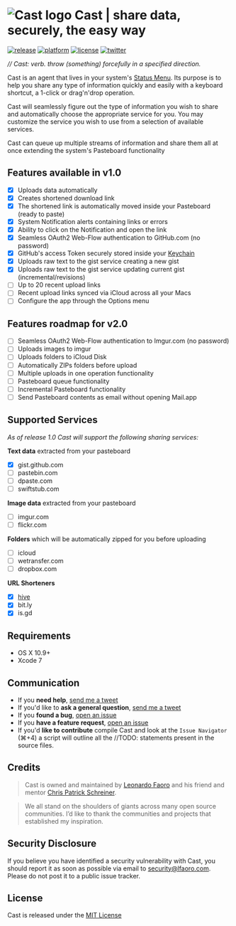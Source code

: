 # ![Cast logo](https://raw.githubusercontent.com/lfaoro/Cast/master/Cast/Assets.xcassets/AppIcon.appiconset/64x64.png) Cast | share data, securely, the easy way

[![release](https://img.shields.io/badge/release-v1.0-green.svg)](https://github.com/lfaoro/Cast/releases)
[![platform](https://img.shields.io/badge/platform-OS%20X%2010.9+-lightgrey.svg)](https://www.apple.com/osx/)
[![license](https://img.shields.io/badge/license-MIT-lightgrey.svg)](https://github.com/lfaoro/Cast/blob/master/LICENSE.md)
[![twitter](https://img.shields.io/badge/twitter-%40leonarth-blue.svg)](https://twitter.com/leonarth)

*// Cast: verb. throw (something) forcefully in a specified direction.*

Cast is an agent that lives in your system's
[Status Menu](https://support.apple.com/en-mt/HT201956).
Its purpose is to help you share any type of information quickly and easily with a  keyboard shortcut, a 1-click or drag'n'drop
operation.

Cast will seamlessly figure out the type of information you wish to share and
automatically choose the appropriate service for you. You may customize the
service you wish to use from a selection of available services.

Cast can queue up multiple streams of information and share them all at once
extending the system's Pasteboard functionality

## Features available in v1.0
- [x] Uploads data automatically
- [x] Creates shortened download link
- [x] The shortened link is automatically moved inside your Pasteboard (ready to paste)
- [x] System Notification alerts containing links or errors
- [x] Ability to click on the Notification and open the link
- [x] Seamless OAuth2 Web-Flow authentication to GitHub.com (no password)
- [x] GitHub's access Token securely stored inside your [Keychain](https://en.wikipedia.org/wiki/Keychain_(software))
- [x] Uploads raw text to the gist service creating a new gist
- [x] Uploads raw text to the gist service updating current gist (incremental/revisions)
- [ ] Up to 20 recent upload links
- [ ] Recent upload links synced via iCloud across all your Macs
- [ ] Configure the app through the Options menu

## Features roadmap for v2.0

- [ ] Seamless OAuth2 Web-Flow authentication to Imgur.com (no password)
- [ ] Uploads images to imgur
- [ ] Uploads folders to iCloud Disk
- [ ] Automatically ZIPs folders before upload
- [ ] Multiple uploads in one operation functionality
- [ ] Pasteboard queue functionality
- [ ] Incremental Pasteboard functionality
- [ ] Send Pasteboard contents as email without opening Mail.app

## Supported Services
*As of release 1.0 Cast will support the following sharing services:*

**Text data** extracted from your pasteboard
- [x] gist.github.com
- [ ] pastebin.com
- [ ] dpaste.com
- [ ] swiftstub.com

**Image data** extracted from your pasteboard
- [ ] imgur.com
- [ ] flickr.com

**Folders** which will be automatically zipped for you before uploading
- [ ] icloud
- [ ] wetransfer.com
- [ ] dropbox.com

**URL Shorteners**
- [x] [hive](www.hive.am)
- [x] bit.ly
- [x] is.gd

## Requirements
- OS X 10.9+
- Xcode 7

## Communication
- If you **need help**, [send me a tweet](<https://twitter.com/leonarth>)
- If you'd like to **ask a general question**, [send me a tweet](<https://twitter.com/leonarth>)
- If you **found a bug**, [open an issue](<https://github.com/lfaoro/Cast/issues>)
- If you **have a feature request**, [open an issue](<https://github.com/lfaoro/Cast/issues>)
- If you'd **like to contribute** compile Cast and look at the `Issue Navigator` (⌘+4) a script will outline all the //TODO: statements present in the source files.

## Credits
> Cast is owned and maintained by [Leonardo Faoro](http://cv.lfaoro.com) and his friend and mentor [Chris Patrick Schreiner](https://www.linkedin.com/in/chrispschreiner).

> We all stand on the shoulders of giants across many open source communities. I’d like to thank the communities and projects that established my inspiration.

## Security Disclosure
If you believe you have identified a security vulnerability with Cast, you should report it as soon as possible via email to security@lfaoro.com. Please do not post it to a public issue tracker.

## License
Cast is released under the [MIT License](<LICENSE.md>)
